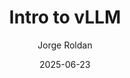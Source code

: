 ---
author: "Jorge Roldan"
date: '2025-06-23'
title: 'Intro to vLLM'
categories: ['article']
ShowToc: true
ShowBreadCrumbs: false
draft: true
---